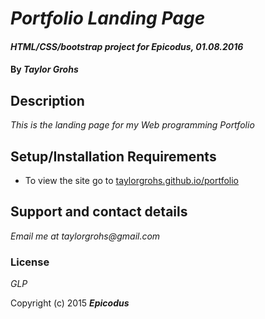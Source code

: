 # _Portfolio Landing Page_

#### _HTML/CSS/bootstrap project for Epicodus, 01.08.2016_

#### By _**Taylor Grohs**_

## Description

_This is the landing page for my Web programming Portfolio_

## Setup/Installation Requirements

* To view the site go to [taylorgrohs.github.io/portfolio](http://taylorgrohs.github.io/portfolio)


## Support and contact details

_Email me at taylorgrohs@gmail.com_


### License

*GLP*

Copyright (c) 2015 **_Epicodus_**
